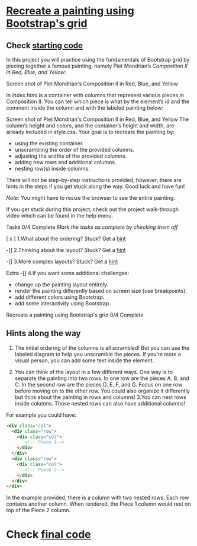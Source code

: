# [Recreate a painting using Bootstrap's grid](https://www.codecademy.com/courses/learn-bootstrap/projects/bootstrap-grid-painting)
## Check [starting code](https://github.com/kimchirice/codecademy/tree/main/bootstrap/composition_II_in_Red/starting_code)
In this project you will practice using the fundamentals of Bootstrap grid by piecing together a famous painting, namely Piet Mondrian’s _Composition II in Red, Blue, and Yellow_:

Screen shot of Piet Mondrian's Composition II in Red, Blue, and Yellow

In *index.html* is a container with columns that represent various pieces in Composition II. You can tell which piece is what by the element’s id and the comment inside the column and with the labeled painting below:

Screen shot of Piet Mondrian's Composition II in Red, Blue, and Yellow
The column’s height and colors, and the container’s height and width, are already included in style.css. Your goal is to recreate the painting by:

* using the existing container.
* unscrambling the order of the provided columns.
* adjusting the widths of the provided columns.
* adding new rows and additional columns.
* nesting row(s) inside columns.

There will not be step-by-step instructions provided, however, there are hints in the steps if you get stuck along the way. Good luck and have fun!

*Note*: You might have to resize the browser to see the entire painting.

If you get stuck during this project, check out the project walk-through video which can be found in the help menu.

Tasks 0/4 Complete
_Mark the tasks as complete by checking them off_

 [ x ] 1.What about the ordering?
  Stuck? Get a [hint]()

 -[] 2.Thinking about the layout?
  Stuck? Get a [hint]()

 -[] 3.More complex layouts? Stuck? Get a [hint]()


Extra
 -[] 4.If you want some additional challenges:
   * change up the painting layout entirely.
   * render the painting differently based on screen size (use breakpoints).
   * add different colors using Bootstrap.
   * add some interactivity using Bootstrap.



Recreate a painting using Bootstrap's grid
0/4 Complete

## Hints along the way
1. The initial ordering of the columns is all scrambled! But you can use the labeled diagram to help you unscramble the pieces.
  If you’re more a visual person, you can add some text inside the element.

2. You can think of the layout in a few different ways. One way is to separate the painting into two rows.
  In one row are the pieces A, B, and C.
  In the second row are the pieces D, E, F, and G.
  Focus on one row before moving on to the other row.
  You could also organize it differently but think about the painting in rows and columns! 
3.You can nest rows inside columns. Those nested rows can also have additional columns!

For example you could have:
```html
<div class="col">
  <div class="row">
    <div class="col">
       <!-- Piece 1-->
    </div>
  </div>
  <div class="row">
    <div class="col">
       <!-- Piece 2-->
    </div>
  </div>
</div>
```
In the example provided, there is a column with two nested rows. Each row contains another column. When rendered, the Piece 1 column would rest on top of the Piece 2 column. 


# Check [final code](https://github.com/kimchirice/codecademy/tree/main/bootstrap/composition_II_in_Red/final_code)

